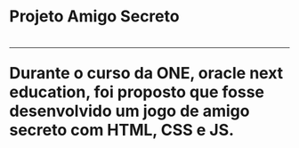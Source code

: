 <h1>Projeto Amigo Secreto<h1>
<hr/>
<p>Durante o curso da ONE, oracle next education, foi proposto que fosse desenvolvido um jogo de amigo secreto com HTML, CSS e JS. </p>
